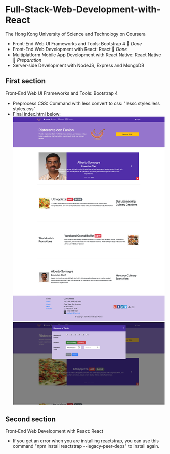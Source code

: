 # Full-Stack-Web-Development-with-React
The Hong Kong University of Science and Technology on Coursera
- Front-End Web UI Frameworks and Tools: Bootstrap 4  &#x1F34E; _Done_
- Front-End Web Development with React: React &#x1F34E; _Done_
- Multiplatform Mobile App Development with React Native: React Native &#x1F34F; _Preparation_
- Server-side Development with NodeJS, Express and MongoDB

## First section
Front-End Web UI Frameworks and Tools: Bootstrap 4
- Preprocess CSS: Command with less convert to css: "lessc styles.less styles.css"
- Final index.html below:
![INDEX](Bootstrap4/img/index_page.png)
![RESERVETABLE](Bootstrap4/img/reserve_table.png)

## Second section
Front-End Web Development with React: React
- If you get an error when you are installing reactstrap, you can use this command "npm install reactstrap --legacy-peer-deps" to install again.
